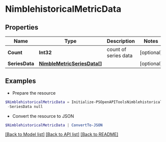 # NimblehistoricalMetricData
## Properties

Name | Type | Description | Notes
------------ | ------------- | ------------- | -------------
**Count** | **Int32** | count of series data | [optional] 
**SeriesData** | [**NimbleMetricSeriesData[]**](NimbleMetricSeriesData.md) |  | [optional] 

## Examples

- Prepare the resource
```powershell
$NimblehistoricalMetricData = Initialize-PSOpenAPIToolsNimblehistoricalMetricData  -Count 5 `
 -SeriesData null
```

- Convert the resource to JSON
```powershell
$NimblehistoricalMetricData | ConvertTo-JSON
```

[[Back to Model list]](../README.md#documentation-for-models) [[Back to API list]](../README.md#documentation-for-api-endpoints) [[Back to README]](../README.md)

